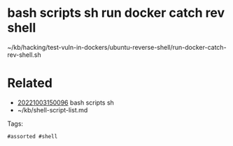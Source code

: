 # bash scripts sh run docker catch rev shell
~/kb/hacking/test-vuln-in-dockers/ubuntu-reverse-shell/run-docker-catch-rev-shell.sh

# Related

- [20221003150096](/zet/20221003150096/README.md) bash scripts sh
- ~/kb/shell-script-list.md

Tags:

    #assorted #shell

